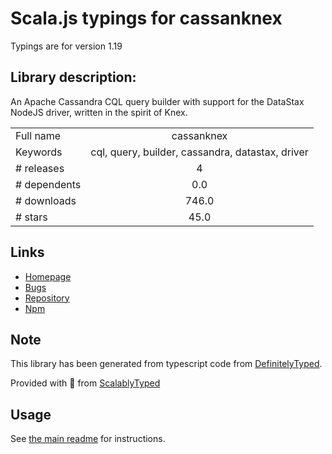 
# Scala.js typings for cassanknex

Typings are for version 1.19

## Library description:
An Apache Cassandra CQL query builder with support for the DataStax NodeJS driver, written in the spirit of Knex.

|                    |                 |
| ------------------ | :-------------: |
| Full name          | cassanknex |
| Keywords           | cql, query, builder, cassandra, datastax, driver |
| # releases         | 4 |
| # dependents       | 0.0 |
| # downloads        | 746.0 |
| # stars            | 45.0 |

## Links
- [Homepage](https://github.com/azuqua/cassanknex)
- [Bugs](https://github.com/azuqua/cassanknex/issues)
- [Repository](https://github.com/azuqua/cassanknex)
- [Npm](https://www.npmjs.com/package/cassanknex)
    


## Note
This library has been generated from typescript code from [DefinitelyTyped](https://definitelytyped.org).

Provided with :purple_heart: from [ScalablyTyped](https://github.com/oyvindberg/ScalablyTyped)

## Usage
See [the main readme](../../readme.md) for instructions.


